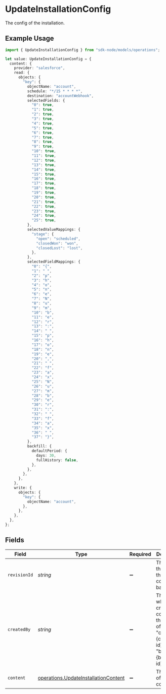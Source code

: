 # UpdateInstallationConfig

The config of the installation.

## Example Usage

```typescript
import { UpdateInstallationConfig } from "sdk-node/models/operations";

let value: UpdateInstallationConfig = {
  content: {
    provider: "salesforce",
    read: {
      objects: {
        "key": {
          objectName: "account",
          schedule: "*/15 * * * *",
          destination: "accountWebhook",
          selectedFields: {
            "0": true,
            "1": true,
            "2": true,
            "3": true,
            "4": true,
            "5": true,
            "6": true,
            "7": true,
            "8": true,
            "9": true,
            "10": true,
            "11": true,
            "12": true,
            "13": true,
            "14": true,
            "15": true,
            "16": true,
            "17": true,
            "18": true,
            "19": true,
            "20": true,
            "21": true,
            "22": true,
            "23": true,
            "24": true,
            "25": true,
          },
          selectedValueMappings: {
            "stage": {
              "open": "scheduled",
              "closedWon": "won",
              "closedLost": "lost",
            },
          },
          selectedFieldMappings: {
            "0": "{",
            "1": " ",
            "2": "p",
            "3": "h",
            "4": "o",
            "5": "n",
            "6": "e",
            "7": "N",
            "8": "u",
            "9": "m",
            "10": "b",
            "11": "e",
            "12": "r",
            "13": ":",
            "14": " ",
            "15": "p",
            "16": "h",
            "17": "o",
            "18": "n",
            "19": "e",
            "20": ",",
            "21": " ",
            "22": "f",
            "23": "a",
            "24": "x",
            "25": "N",
            "26": "u",
            "27": "m",
            "28": "b",
            "29": "e",
            "30": "r",
            "31": ":",
            "32": " ",
            "33": "f",
            "34": "a",
            "35": "x",
            "36": " ",
            "37": "}",
          },
          backfill: {
            defaultPeriod: {
              days: 30,
              fullHistory: false,
            },
          },
        },
      },
    },
    write: {
      objects: {
        "key": {
          objectName: "account",
        },
      },
    },
  },
};
```

## Fields

| Field                                                                                                   | Type                                                                                                    | Required                                                                                                | Description                                                                                             |
| ------------------------------------------------------------------------------------------------------- | ------------------------------------------------------------------------------------------------------- | ------------------------------------------------------------------------------------------------------- | ------------------------------------------------------------------------------------------------------- |
| `revisionId`                                                                                            | *string*                                                                                                | :heavy_minus_sign:                                                                                      | The ID of the revision that this config is based on.                                                    |
| `createdBy`                                                                                             | *string*                                                                                                | :heavy_minus_sign:                                                                                      | The person who created the config, in the format of "consumer:{consumer-id}" or "builder:{builder-id}". |
| `content`                                                                                               | [operations.UpdateInstallationContent](../../models/operations/updateinstallationcontent.md)            | :heavy_minus_sign:                                                                                      | The content of the config.                                                                              |